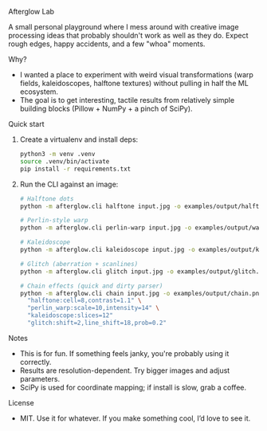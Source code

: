 Afterglow Lab

A small personal playground where I mess around with creative image processing ideas that probably shouldn't work as well as they do. Expect rough edges, happy accidents, and a few "whoa" moments.

Why?
- I wanted a place to experiment with weird visual transformations (warp fields, kaleidoscopes, halftone textures) without pulling in half the ML ecosystem.
- The goal is to get interesting, tactile results from relatively simple building blocks (Pillow + NumPy + a pinch of SciPy).

Quick start
1) Create a virtualenv and install deps:

   ```bash
   python3 -m venv .venv
   source .venv/bin/activate
   pip install -r requirements.txt
   ```

2) Run the CLI against an image:

   ```bash
   # Halftone dots
   python -m afterglow.cli halftone input.jpg -o examples/output/halftone.png --cell 10 --contrast 1.2

   # Perlin-style warp
   python -m afterglow.cli perlin-warp input.jpg -o examples/output/warp.png --scale 12 --intensity 18

   # Kaleidoscope
   python -m afterglow.cli kaleidoscope input.jpg -o examples/output/kale.png --slices 8 --radius 0.95

   # Glitch (aberration + scanlines)
   python -m afterglow.cli glitch input.jpg -o examples/output/glitch.png --shift 2 --line-shift 18 --prob 0.2

   # Chain effects (quick and dirty parser)
   python -m afterglow.cli chain input.jpg -o examples/output/chain.png \
     "halftone:cell=8,contrast=1.1" \
     "perlin_warp:scale=10,intensity=14" \
     "kaleidoscope:slices=12"
     "glitch:shift=2,line_shift=18,prob=0.2"
   ```

Notes
- This is for fun. If something feels janky, you're probably using it correctly.
- Results are resolution-dependent. Try bigger images and adjust parameters.
- SciPy is used for coordinate mapping; if install is slow, grab a coffee.

License
- MIT. Use it for whatever. If you make something cool, I’d love to see it.
